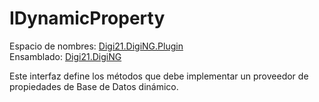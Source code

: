 # IDynamicProperty

Espacio de nombres: [Digi21.DigiNG.Plugin](../../)  
Ensamblado: [Digi21.DigiNG](../../../digi21.diging/)

Este interfaz define los métodos que debe implementar un proveedor de propiedades de Base de Datos dinámico.



